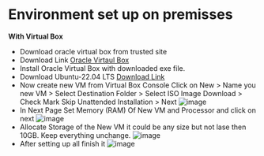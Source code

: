 # Environment set up on premisses 
**With Virtual Box**
- Download oracle virtual box from trusted site
- Download Link [ Oracle Virtaul Box](https://www.virtualbox.org/wiki/Downloads)
- Install Oracle Virtual Box with downloaded exe file.
- Download Ubuntu-22.04 LTS [ Download Link ](https://releases.ubuntu.com/jammy/ubuntu-22.04.4-live-server-amd64.iso)
- Now create new VM from Virtual Box Console Click on New > Name you new VM > Select Destination Folder > Select ISO Image Download > Check Mark Skip Unattended Installation > Next
  ![image](https://github.com/arifislam007/DevOps_LAB/assets/32135229/82dfd17b-3815-480c-ab40-8f113b10d80e)
- In Next Page Set Memory (RAM) Of New VM and Processor and click on next
  ![image](https://github.com/arifislam007/DevOps_LAB/assets/32135229/3b25aee6-9937-4267-8b22-c03004f64b26)
- Allocate Storage of the New VM it could be any size but not lase then 10GB. Keep everything unchange.
  ![image](https://github.com/arifislam007/DevOps_LAB/assets/32135229/1f58c4cb-c5c2-453b-bc6b-fddc10ef2735)
- After setting up all finish it
  ![image](https://github.com/arifislam007/DevOps_LAB/assets/32135229/3dfc58d3-fd74-4059-939a-48a0e7dc0c41)



